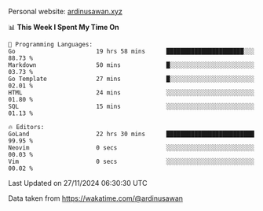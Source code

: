 Personal website: [ardinusawan.xyz](https://ardinusawan.xyz)

<!--START_SECTION:waka-->
📊 **This Week I Spent My Time On** 

```text
💬 Programming Languages: 
Go                       19 hrs 58 mins      ██████████████████████░░░   88.73 % 
Markdown                 50 mins             █░░░░░░░░░░░░░░░░░░░░░░░░   03.73 % 
Go Template              27 mins             █░░░░░░░░░░░░░░░░░░░░░░░░   02.01 % 
HTML                     24 mins             ░░░░░░░░░░░░░░░░░░░░░░░░░   01.80 % 
SQL                      15 mins             ░░░░░░░░░░░░░░░░░░░░░░░░░   01.13 % 

🔥 Editors: 
GoLand                   22 hrs 30 mins      █████████████████████████   99.95 % 
Neovim                   0 secs              ░░░░░░░░░░░░░░░░░░░░░░░░░   00.03 % 
Vim                      0 secs              ░░░░░░░░░░░░░░░░░░░░░░░░░   00.02 % 
```


 Last Updated on 27/11/2024 06:30:30 UTC
<!--END_SECTION:waka-->
Data taken from https://wakatime.com/@ardinusawan
